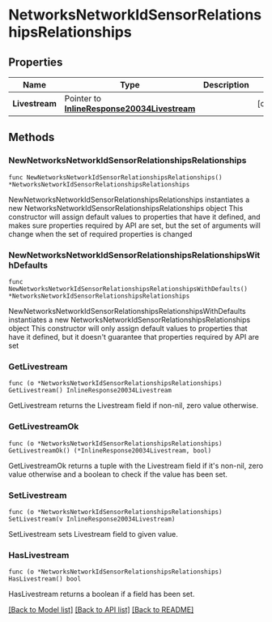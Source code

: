 # NetworksNetworkIdSensorRelationshipsRelationships

## Properties

Name | Type | Description | Notes
------------ | ------------- | ------------- | -------------
**Livestream** | Pointer to [**InlineResponse20034Livestream**](InlineResponse20034Livestream.md) |  | [optional] 

## Methods

### NewNetworksNetworkIdSensorRelationshipsRelationships

`func NewNetworksNetworkIdSensorRelationshipsRelationships() *NetworksNetworkIdSensorRelationshipsRelationships`

NewNetworksNetworkIdSensorRelationshipsRelationships instantiates a new NetworksNetworkIdSensorRelationshipsRelationships object
This constructor will assign default values to properties that have it defined,
and makes sure properties required by API are set, but the set of arguments
will change when the set of required properties is changed

### NewNetworksNetworkIdSensorRelationshipsRelationshipsWithDefaults

`func NewNetworksNetworkIdSensorRelationshipsRelationshipsWithDefaults() *NetworksNetworkIdSensorRelationshipsRelationships`

NewNetworksNetworkIdSensorRelationshipsRelationshipsWithDefaults instantiates a new NetworksNetworkIdSensorRelationshipsRelationships object
This constructor will only assign default values to properties that have it defined,
but it doesn't guarantee that properties required by API are set

### GetLivestream

`func (o *NetworksNetworkIdSensorRelationshipsRelationships) GetLivestream() InlineResponse20034Livestream`

GetLivestream returns the Livestream field if non-nil, zero value otherwise.

### GetLivestreamOk

`func (o *NetworksNetworkIdSensorRelationshipsRelationships) GetLivestreamOk() (*InlineResponse20034Livestream, bool)`

GetLivestreamOk returns a tuple with the Livestream field if it's non-nil, zero value otherwise
and a boolean to check if the value has been set.

### SetLivestream

`func (o *NetworksNetworkIdSensorRelationshipsRelationships) SetLivestream(v InlineResponse20034Livestream)`

SetLivestream sets Livestream field to given value.

### HasLivestream

`func (o *NetworksNetworkIdSensorRelationshipsRelationships) HasLivestream() bool`

HasLivestream returns a boolean if a field has been set.


[[Back to Model list]](../README.md#documentation-for-models) [[Back to API list]](../README.md#documentation-for-api-endpoints) [[Back to README]](../README.md)



